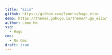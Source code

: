 ```yaml
---
title: "Eiio"
github: https://github.com/leonhe/hugo_eiio
demo: https://themes.gohugo.io/theme/hugo_eiio/
author: Leon He
ssg:
  - Hugo
cms:
  - No Cms
draft: true
---
```

